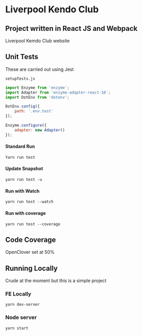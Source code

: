 # Liverpool Kendo Club

## Project written in React JS and Webpack

Liverpool Kemdo Club website

## Unit Tests

These are carried out using Jest

`setupTests.js`

```Javascript
import Enzyme from 'enzyme';
import Adapter from 'enzyme-adapter-react-16';
import DotEnv from 'dotenv';

DotEnv.config({
    path: '.env.test'
});

Enzyme.configure({
    adapter: new Adapter()
});
```

#### Standard Run

`Yarn run test`

#### Update Snapshot

`yarn run test -u`

#### Run with Watch

`yarn run test --watch`

#### Run with coverage

`yarn run test --coverage`

## Code Coverage

OpenClover set at 50%

## Running Locally

Crude at the moment but this is a simple project

### FE Locally

`yarn dev-server`

### Node server

`yarn start`
